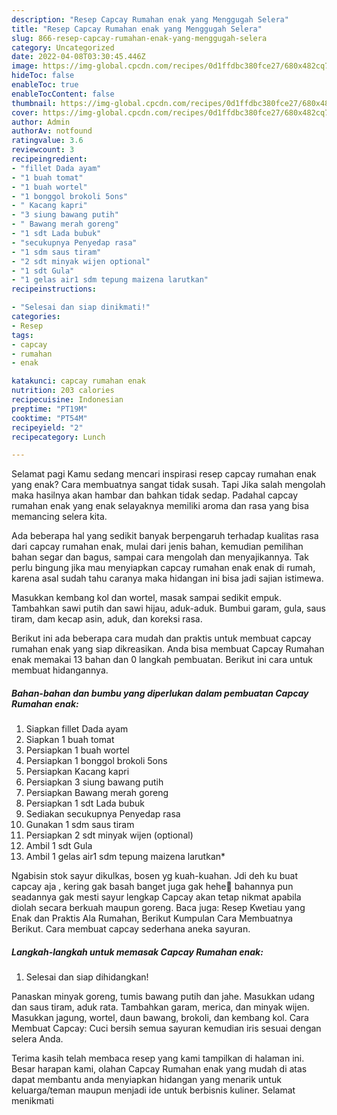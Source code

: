 ```yaml
---
description: "Resep Capcay Rumahan enak yang Menggugah Selera"
title: "Resep Capcay Rumahan enak yang Menggugah Selera"
slug: 866-resep-capcay-rumahan-enak-yang-menggugah-selera
category: Uncategorized
date: 2022-04-08T03:30:45.446Z
image: https://img-global.cpcdn.com/recipes/0d1ffdbc380fce27/680x482cq70/capcay-rumahan-enak-foto-resep-utama.jpg
hideToc: false
enableToc: true
enableTocContent: false
thumbnail: https://img-global.cpcdn.com/recipes/0d1ffdbc380fce27/680x482cq70/capcay-rumahan-enak-foto-resep-utama.jpg
cover: https://img-global.cpcdn.com/recipes/0d1ffdbc380fce27/680x482cq70/capcay-rumahan-enak-foto-resep-utama.jpg
author: Admin
authorAv: notfound
ratingvalue: 3.6
reviewcount: 3
recipeingredient:
- "fillet Dada ayam"
- "1 buah tomat"
- "1 buah wortel"
- "1 bonggol brokoli 5ons"
- " Kacang kapri"
- "3 siung bawang putih"
- " Bawang merah goreng"
- "1 sdt Lada bubuk"
- "secukupnya Penyedap rasa"
- "1 sdm saus tiram"
- "2 sdt minyak wijen optional"
- "1 sdt Gula"
- "1 gelas air1 sdm tepung maizena larutkan"
recipeinstructions:

- "Selesai dan siap dinikmati!"
categories:
- Resep
tags:
- capcay
- rumahan
- enak

katakunci: capcay rumahan enak 
nutrition: 203 calories
recipecuisine: Indonesian
preptime: "PT19M"
cooktime: "PT54M"
recipeyield: "2"
recipecategory: Lunch

---
```



Selamat pagi Kamu sedang mencari inspirasi resep capcay rumahan enak yang enak? Cara membuatnya sangat tidak susah. Tapi Jika salah mengolah maka hasilnya akan hambar dan bahkan tidak sedap. Padahal capcay rumahan enak yang enak selayaknya memiliki aroma dan rasa yang bisa memancing selera kita.


Ada beberapa hal yang sedikit banyak berpengaruh terhadap kualitas rasa dari capcay rumahan enak, mulai dari jenis bahan, kemudian pemilihan bahan segar dan bagus, sampai cara mengolah dan menyajikannya. Tak perlu bingung jika mau menyiapkan capcay rumahan enak enak di rumah, karena asal sudah tahu caranya maka hidangan ini bisa jadi sajian istimewa.

Masukkan kembang kol dan wortel, masak sampai sedikit empuk. Tambahkan sawi putih dan sawi hijau, aduk-aduk. Bumbui garam, gula, saus tiram, dam kecap asin, aduk, dan koreksi rasa.


Berikut ini ada beberapa cara mudah dan praktis untuk membuat capcay rumahan enak yang siap dikreasikan. Anda bisa membuat Capcay Rumahan enak memakai 13 bahan dan 0 langkah pembuatan. Berikut ini cara untuk membuat hidangannya.

<!--inarticleads1-->

##### Bahan-bahan dan bumbu yang diperlukan dalam pembuatan Capcay Rumahan enak:

1. Siapkan fillet Dada ayam
1. Siapkan 1 buah tomat
1. Persiapkan 1 buah wortel
1. Persiapkan 1 bonggol brokoli 5ons
1. Persiapkan  Kacang kapri
1. Persiapkan 3 siung bawang putih
1. Persiapkan  Bawang merah goreng
1. Persiapkan 1 sdt Lada bubuk
1. Sediakan secukupnya Penyedap rasa
1. Gunakan 1 sdm saus tiram
1. Persiapkan 2 sdt minyak wijen (optional)
1. Ambil 1 sdt Gula
1. Ambil 1 gelas air1 sdm tepung maizena larutkan*


Ngabisin stok sayur dikulkas, bosen yg kuah-kuahan. Jdi deh ku buat capcay aja , kering gak basah banget juga gak hehe🤤 bahannya pun seadannya gak mesti sayur lengkap Capcay akan tetap nikmat apabila diolah secara berkuah maupun goreng. Baca juga: Resep Kwetiau yang Enak dan Praktis Ala Rumahan, Berikut Kumpulan Cara Membuatnya Berikut. Cara membuat capcay sederhana aneka sayuran. 

<!--inarticleads2-->

##### Langkah-langkah untuk memasak Capcay Rumahan enak:


1. Selesai dan siap dihidangkan!

Panaskan minyak goreng, tumis bawang putih dan jahe. Masukkan udang dan saus tiram, aduk rata. Tambahkan garam, merica, dan minyak wijen. Masukkan jagung, wortel, daun bawang, brokoli, dan kembang kol. Cara Membuat Capcay: Cuci bersih semua sayuran kemudian iris sesuai dengan selera Anda. 

Terima kasih telah membaca resep yang kami tampilkan di halaman ini. Besar harapan kami, olahan Capcay Rumahan enak yang mudah di atas dapat membantu anda menyiapkan hidangan yang menarik untuk keluarga/teman maupun menjadi ide untuk berbisnis kuliner. Selamat menikmati
